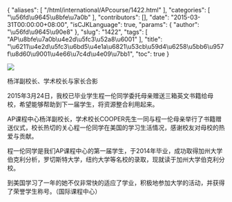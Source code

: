 {
    "aliases": [
        "/html/international/APcourse/1422.html"
    ],
    "categories": [
        "\u56fd\u9645\u8bfe\u7a0b"
    ],
    "contributors": [],
    "date": "2015-03-31T00:00:00+08:00",
    "isCJKLanguage": true,
    "params": {
        "author": "\u56fd\u9645\u90e8"
    },
    "slug": "1422",
    "tags": [
        "AP\u8bfe\u7a0b\u4e2d\u5fc3\u52a8\u6001"
    ],
    "title": "\u6211\u4e2d\u5fc3\u6bd5\u4e1a\u6821\u53cb\u59d4\u6258\u5bb6\u957f\u8d60\u9001\u4e66\u7c4d\u4e09\u7bb1",
    "toc": true
}

![](https://cdn.tfls.online/mirror/full/2b8a5c8792d222b450bea07dfe8eced97fe3e561.jpg)




杨洋副校长、学术校长与家长合影







2015年3月24日，我校已毕业学生程一伦同学委托母亲赠送三箱英文书籍给母校，希望能够帮助到下一届学生，将资源整合利用起来。




AP课程中心杨洋副校长，学术校长COOPER先生一同与程一伦母亲举行了书籍赠送仪式，校长热切的关心程一伦同学在美国的学习生活情况，感谢校友对母校的热爱与贡献。




程一伦同学是我们AP课程中心的第一届学生，于2014年毕业，成功取得加州大学伯克利分析，罗切斯特大学，纽约大学等名校的录取，现就读于加州大学伯克利分校。




到美国学习了一年的她不仅非常快的适应了学业，积极地参加大学的活动，并获得了荣誉学生称号。（国际课程中心）



